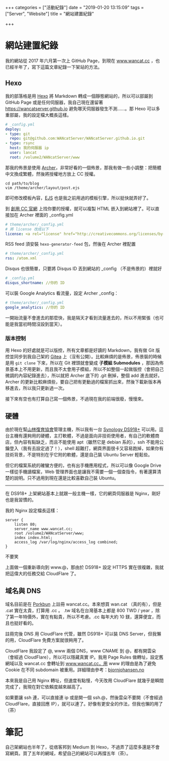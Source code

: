 +++
categories = ["活動紀錄"]
date = "2019-01-20 13:15:09"
tags = ["Server", "Website"]
title = "網站建置紀錄"

+++


# 網站建置紀錄

我的網站從 2017 年六月第一次上 GitHub Page，到現在 www.wancat.cc ，也已經半年了，寫下這篇文章紀錄一下架站的方法。

## Hexo

我的部落格是用 [Hexo](https://hexo.io) 將 Markdown 轉成一個靜態網站的，所以可以部屬到 GitHub Page 或是任何伺服器，我自己現在還留著 https://wancatserver.github.io 避免哪天伺服器發生不測......。那 Hexo 可以多重部屬，我的設定檔大概長這樣。

```yaml
# _config.yml
deploy:
- type: git
  repo: git@github.com:WANcatServer/WANcatServer.github.io.git
- type: rsync
  host: 我的伺服器 ip
  user: lancat
  root: /volume2/WANcatServer/www

```

那我的佈景是使用 [Archer](https://github.com/fi3ework/hexo-theme-archer)，非常好看的一個佈景，那我有做一些小調整：把簡體中文換成繁體，然後將授權地方放上 CC 授權。

```shell
cd path/to/blog
vim /theme/archer/layout/post.ejs
```

即可修改模板內容，[EJS](https://ejs.co) 也是我之前用過的模板引擎，所以挺快就弄好了。

到 [創用 CC 官網](https://creativecommons.org/) 上找你要的授權，就可以複製 HTML 嵌入到網站裡了。可以直接加在 Archer 裡面的 _config.yml

```yaml
# theme/archer/_config.yml
# 將 license 改成以下
license: <a rel="license" href="http://creativecommons.org/licenses/by-sa/4.0/"><img alt="創用 CC 授權條款" style="border-width:0" src="https://i.creativecommons.org/l/by-sa/4.0/88x31.png" /></a><br />本著作係採用<a rel="license" href="http://creativecommons.org/licenses/by-sa/4.0/">創用 CC 姓名標示-相同方式分享 4.0 國際 授權條款</a>授權.

```

RSS feed 須安裝 `hexo-generator-feed` 包，然後在 Archer 裡配置

```yaml
# theme/archer/_config.yml
rss: /atom.xml
```

Disqus 也很簡單，只要將 Disqus ID 丟到網站的 _config （不是佈景的）裡就好

```yaml
# _config.yml
disqus_shortname: //你的 ID
```

可以裝 Google Analytics 看流量，設定 Archer _config：

```yaml
# theme/archer/_config.yml
google_analytics: //你的 ID
```

一開始流量不會進去的那麼快，我是隔天才看到流量進去的，所以不用緊張（也可能是我當初時間沒設到當天）。

### 版本控制

用 Hexo 的好處就是可以版控，所有文章都是好讀的 Markdown，我有做 Git 版控並同步到我自己架的 [Gitea](https://gitea.io/zh-tw/) 上（沒有公開）。比較麻煩的是佈景，佈景裝的時候是用 `git clone` 下來，所以在 Git 裡頭就會變成 **子模組 Submodules** ，那因為佈景基本上不用更新，而且我不太會用子模組，所以不如整個一起做版控（會把自己微調的內容紀錄進去），所以就把 Archer 底下的 .git 刪掉，整個 add 進去就好。Archer 的更新比較麻煩些，要自己把有更動過的檔案抓出來，然後下載新版本再移進去，所以我只更新過一次。

接下來有空也有打算自己寫一個佈景，不過現在我的前端很廢，慢慢來。

## 硬體

由於現在幫[山林復育協會](https://taiwan1forestrestoration.blogspot.com/)管理主機，所以我有一台 [Synology DS918+](https://www.synology.com/zh-tw/products/DS918+) 可以用。這台主機有還夠用的硬體，主打軟體，不過是面向非技術使用者，有自己的軟體商店，但內容有點缺乏，而且不能使用 apt（雖然它是 debian 系的），ssh 不能用公鑰登入（我有去設定過了！），shell 超難打，網頁界面很卡又容易跑掉，如果你有技術背景，不是特別在乎它附的軟體，還是自己裝 Ubuntu Server 輕鬆些。

但它的檔案系統的確蠻方便的，也有出手機應用程式，所以可以像 Google Drive 一樣從手機讀檔案，Web 管理界面也是讓我不需要一個一個查指令，有著還算清楚的說明。只不過用到現在還是比較喜歡自己裝 Ubuntu。

***

在 DS918+ 上架網站基本上就跟一般主機一樣，它的網頁伺服器是 Nginx，剛好也是我習慣的。

我的 Nginx 設定檔長這樣：

```nginx
server {
    listen 80;
    server_name www.wancat.cc;
    root /volume2/WANcatServer/www;
    index index.html;
    access_log /var/log/nginx/access_log combined;
}

```

不要笑

上面做一個重新導向到 www.@，那由於 DS918+ 設定 HTTPS 實在很複雜，我就把這偉大的任務交給 CloudFlare 了。

## 域名與 DNS

域名目前是在 [Porkbun](https://porkbun.com) 上註冊 wancat.cc。本來想買 wan.cat （真的有），但是 .cat 實在太貴，打算用 .cc 。 .tw 域名在台灣基本上都是 800 TWD / year ，除了第一年特價外，實在有點貴，所以不考慮。.cc 每年大約 10 鎂，還算便宜，而且也挺好看的。

註冊完後 DNS 用 CloudFlare 代管，雖然 DS918+ 可以裝 DNS Server，但我懶的用，CloudFlare 免費方案就很夠用了。

CloudFlare 我設定了 @, www 兩個 DNS，www CNAME 到 @，都有開雲朵（會經過 CloudFlare），所以可以隱藏真實 IP。我用 Page Rules 做轉址，設定舊網域以及 wancat.cc 會轉址到 www.wancat.cc，用 www 的理由是為了避免 Cookie 在不同 subdomain 被重用。詳細理由參考：[bjornjohansen.no](https://bjornjohansen.no/www-or-not?utm_source=wanqu.co&utm_campaign=Wanqu+Daily&utm_medium=email)

本來我是自己用 Nginx 轉址，但速度有點慢，今天改用 CloudFlare 就幾乎是瞬間完成了，我現在對它依賴度越來越高了。

如果要讓 ssh 連，可以直接連 ip 或是開一個 ssh.@，然後雲朵不要開（不會經過 CloudFlare，直接回應 IP），就可以連了。好像有更安全的作法，但我也懶的用了（茶）

# 筆記

自己架網站也半年了，從痞客邦到 Medium 到 Hexo，不過弄了這麼多還是不會寫網頁。買了五年的網域，希望自己的網站可以再撐五年（茶）。

